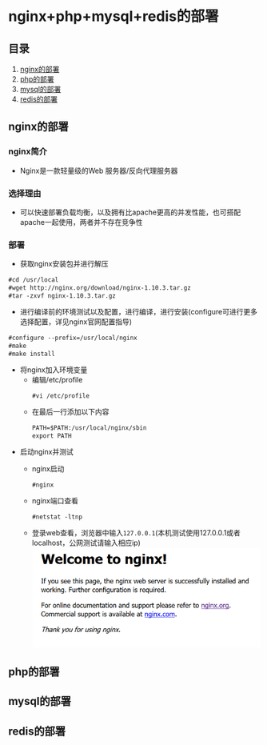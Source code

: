 # nginx+php+mysql+redis的部署

## 目录

1. [nginx的部署](#nginx的部署)
2. [php的部署](#php的部署)
3. [mysql的部署](#mysql的部署)
4. [redis的部署](#redis的部署)

## nginx的部署

### nginx简介

* Nginx是一款轻量级的Web 服务器/反向代理服务器

### 选择理由

* 可以快速部署负载均衡，以及拥有比apache更高的并发性能，也可搭配apache一起使用，两者并不存在竞争性

### 部署

* 获取nginx安装包并进行解压

```linux
#cd /usr/local
#wget http://nginx.org/download/nginx-1.10.3.tar.gz
#tar -zxvf nginx-1.10.3.tar.gz
```

* 进行编译前的环境测试以及配置，进行编译，进行安装(configure可进行更多选择配置，详见nginx官网配置指导)

```linux
#configure --prefix=/usr/local/nginx
#make
#make install
```

* 将nginx加入环境变量
  * 编辑/etc/profile
    ```linux
    #vi /etc/profile
    ```
  * 在最后一行添加以下内容
    ```shell
    PATH=$PATH:/usr/local/nginx/sbin 
    export PATH
    ```
* 启动nginx并测试
  * nginx启动
    ```linux
    #nginx
    ```

  * nginx端口查看
    ```linux
    #netstat -ltnp
    ```
  * 登录web查看，浏览器中输入`127.0.0.1`(本机测试使用127.0.0.1或者localhost，公网测试请输入相应ip)  
    ![nginx](https://github.com/FYKANG/create_environment/raw/master/img/nginx.png)

## php的部署

## mysql的部署

## redis的部署